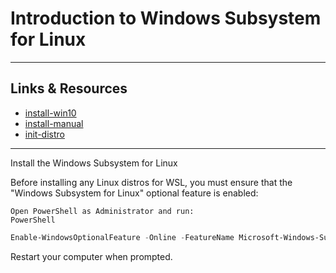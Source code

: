 # Introduction to Windows Subsystem for Linux

---

## Links & Resources

- [install-win10](https://docs.microsoft.com/en-us/windows/wsl/install-win10)
- [install-manual](https://docs.microsoft.com/en-us/windows/wsl/install-manual)
- [init-distro](https://docs.microsoft.com/en-us/windows/wsl/initialize-distro)

---
Install the Windows Subsystem for Linux

Before installing any Linux distros for WSL, you must ensure that the "Windows Subsystem for Linux" optional feature is enabled:

    Open PowerShell as Administrator and run:
    PowerShell

```powershell
Enable-WindowsOptionalFeature -Online -FeatureName Microsoft-Windows-Subsystem-Linux
```

Restart your computer when prompted.
